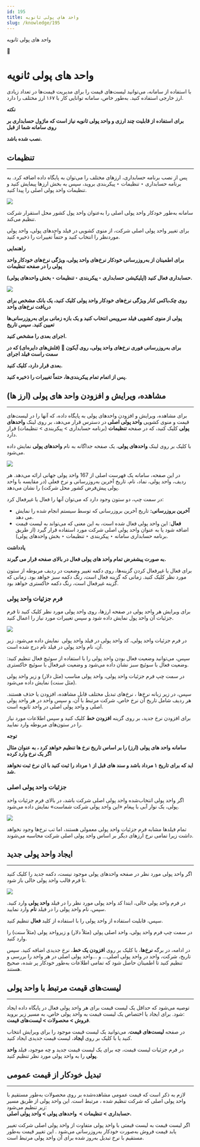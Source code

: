 ```yaml
---
id: 195
title: واحد های پولی ثانویه
slug: /knowledge/195
---
```



 

واحد های پولی ثانویه

 

 

📖

# واحد های پولی ثانویه

با استفاده از سامانه، می‌توانید لیست‌های قیمت را برای مدیریت قیمت‌ها در تعداد زیادی ارز خارجی استفاده کنید. به‌طور خاص، سامانه توانایی کار با ۱۶۷ ارز مختلف را دارد.

**نکته**

**برای استفاده از قابلیت چند ارزی و واحد پولی ثانویه نیاز است که ماژول حسابداری بر روی سامانه شما از قبل**

**نصب شده باشد.**

## **تنظیمات**

---

پس از نصب برنامه حسابداری، ارزهای مختلف را می‌توان به پایگاه داده اضافه کرد. به برنامه حسابداری ‣ تنظیمات ‣ پیکربندی بروید، سپس به بخش ارزها پیمایش کنید و تنظیمات واحد پولی اصلی را پیدا کنید.

![](https://odoofarsi.com/web/image/2491-b8d82a04/image.png?access_token=1774906d-27ac-4f8a-afa1-1b32847049dd)

سامانه به‌طور خودکار واحد پولی اصلی را به‌عنوان واحد پول کشور محل استقرار شرکت تنظیم می‌کند.

برای تغییر واحد پولی اصلی شرکت، از منوی کشویی در فیلد واحدهای پولی، واحد پولی موردنظر را انتخاب کنید و حتماً تغییرات را ذخیره کنید.

**راهنمایی**

**برای اطمینان از به‌روزرسانی خودکار نرخ‌های واحد پولی، ویژگی نرخ‌های خودکار واحد پولی را در صفحه تنظیمات**

**حسابداری فعال کنید (اپلیکیشن حسابداری ‣ پیکربندی ‣ تنظیمات ‣ بخش واحدهای پولی).**

![](https://odoofarsi.com/web/image/2492-c2b03c86/Screen%20Shot%202024-08-18%20at%208.28.38%20AM.png?access_token=18171d2f-dc83-490d-aac4-a8b236bb8f5b)

**روی چک‌باکس کنار ویژگی نرخ‌های خودکار واحد پولی کلیک کنید، یک بانک مشخص برای دریافت نرخ‌های واحد**

**پولی از منوی کشویی فیلد سرویس انتخاب کنید و یک بازه زمانی برای به‌روزرسانی‌ها تعیین کنید. سپس تاریخ**

**اجرای بعدی را مشخص کنید.**

**برای به‌روزرسانی فوری نرخ‌های واحد پولی، روی آیکون 🔁 (فلش‌های دایره‌ای) که در سمت راست فیلد اجرای**

**بعدی قرار دارد، کلیک کنید.**

**پس از اتمام تمام پیکربندی‌ها، حتماً تغییرات را ذخیره کنید.**

## **مشاهده، ویرایش و افزودن واحد های پولی (ارز ها)**

---

برای مشاهده، ویرایش و افزودن واحدهای پولی به پایگاه داده، که آنها را در لیست‌های قیمت و منوی کشویی **واحد پولی اصلی** در دسترس قرار می‌دهد، بر روی لینک **واحدهای پولی** کلیک کنید، که در صفحه **تنظیمات** (برنامه حسابداری > پیکربندی > تنظیمات) قرار دارد.

با کلیک بر روی لینک **واحدهای پولی**، یک صفحه جداگانه به نام **واحدهای پولی** نمایش داده می‌شود.

![](https://odoofarsi.com/web/image/2493-4d78be04/image.png?access_token=5cbb3549-5d65-4826-80dc-6ce8c0e7e016)

در این صفحه، سامانه یک فهرست اصلی از 167 واحد پولی جهانی ارائه می‌دهد. هر ردیف، واحد پولی، نماد، نام، تاریخ آخرین به‌روزرسانی و نرخ فعلی (در مقایسه با واحد پولی پیش‌فرض کشور محل شرکت) را نشان می‌دهد.

در سمت چپ، دو ستون وجود دارد که می‌توان آنها را فعال یا غیرفعال کرد:

* **آخرین بروزرسانی:** تاریخ آخرین بروزرسانی که توسط سیستم انجام شده را نمایش می دهد.
* **فعال**: این واحد پولی فعال شده است، به این معنی که می‌تواند به لیست قیمت اضافه شود یا به عنوان واحد پولی اصلی شرکت مورد استفاده قرار گیرد (از طریق برنامه حسابداری سامانه ‣ پیکربندی ‣ تنظیمات ‣ بخش واحدهای پولی).

**یادداشت**

**به صورت پیشفرض تمام واحد های پولی فعال در بالای صفحه قرار می گیرند.**

برای فعال یا غیرفعال کردن گزینه‌ها، روی دکمه تغییر وضعیت در ردیف مربوطه از ستون مورد نظر کلیک کنید. زمانی که گزینه فعال است، رنگ دکمه سبز خواهد بود. زمانی که گزینه غیرفعال است، رنگ دکمه خاکستری خواهد بود.

### **فرم جزئیات واحد پولی**

برای ویرایش هر واحد پولی در صفحه ارزها، روی واحد پولی مورد نظر کلیک کنید تا فرم جزئیات آن واحد پول نمایش داده شود و سپس تغییرات مورد نیاز را اعمال کنید.

![](https://odoofarsi.com/web/image/2494-42769a45/image.png?access_token=3e431371-b1ad-4278-91da-6d6c1a5fe771)

در فرم جزئیات واحد پولی، کد واحد پولی در فیلد واحد پولی  نمایش داده می‌شود. زیر آن، نام واحد پولی در فیلد نام درج شده است.

سپس، می‌توانید وضعیت فعال بودن واحد پولی را با استفاده از سوئیچ فعال تنظیم کنید: وضعیت فعال با سوئیچ سبز نشان داده می‌شود و وضعیت غیرفعال با سوئیچ خاکستری.

در سمت چپ فرم جزئیات واحد پولی، واحد پولی مناسب (مثل دلار) و زیر واحد پولی (مثل سنت) نمایش داده می‌شود.

سپس، در زیر زبانه نرخ‌ها ، نرخ‌های تبدیل مختلف قابل مشاهده، افزودن یا حذف هستند. هر ردیف شامل تاریخ آن نرخ خاص، شرکت مرتبط با آن، و سپس واحد در هر واحد پولی اصلی و واحد پولی اصلی در واحد ثانویه است.

برای افزودن نرخ جدید، بر روی گزینه **افزودن خط** کلیک کنید و سپس اطلاعات مورد نیاز را در ستون‌های مربوطه وارد نمایید.

**توجه**

**سامانه واحد های پولی (ارز) را بر اساس تاریخ نرخ ها تنظیم خواهد کرد ، به عنوان مثال اگر یک نرخ وارد کرده**

**اید که برای تاریخ ۱ مرداد باشد و سند های قبل از ۱ مرداد را ثبت کنید با ان نرخ ثبت نخواهد شد.**

### **جزئیات واحد پولی اصلی**

اگر واحد پولی انتخاب‌شده واحد پولی اصلی شرکت باشد، در بالای فرم جزئیات واحد پولی، یک نوار آبی با پیغام «این واحد پولی شرکت شماست» نمایش داده می‌شود.

![](https://odoofarsi.com/web/image/2495-62f460ff/image.png?access_token=d21e10fd-9cc3-464f-bb3d-2c1e8ea81b19)

تمام فیلدها مشابه فرم جزئیات واحد پولی معمولی هستند، اما تب نرخ‌ها وجود نخواهد داشت زیرا تمامی نرخ‌ ارزهای دیگر بر اساس واحد پولی اصلی شرکت محاسبه می‌شوند.

## **ایجاد واحد پولی جدید**

---

اگر واحد پولی مورد نظر در صفحه واحدهای پولی موجود نیست، دکمه جدید را کلیک کنید تا فرم قالب واحد پولی خالی باز شود.

![](https://odoofarsi.com/web/image/2497-7fd8311a/image.png?access_token=a73b4e2d-6d60-4172-889a-4f63632956aa)

در فرم واحد پولی خالی، ابتدا کد واحد پولی مورد نظر را در فیلد **واحد پولی** وارد کنید. سپس، نام واحد پولی را در فیلد **نام** وارد نمایید.

سپس، قابلیت استفاده از واحد پولی را با استفاده از کلید **فعال** تنظیم کنید.

در سمت چپ فرم واحد پولی، واحد اصلی پولی (مثلاً دلار) و زیرواحد پولی (مثلاً سنت) را وارد کنید.

در ادامه، در برگه **نرخ‌ها**، با کلیک بر روی **افزودن یک خط**، نرخ جدیدی اضافه کنید. سپس تاریخ، شرکت، واحد در واحد پولی اصلی... و ...واحد پولی اصلی در هر واحد را بررسی و تنظیم کنید تا اطمینان حاصل شود که تمامی اطلاعات به‌طور خودکار پر شده، صحیح هستند.

## **لیست‌های قیمت مرتبط با واحد پولی**

---

توصیه می‌شود که حداقل یک لیست قیمت برای هر واحد پولی فعال در پایگاه داده ایجاد شود. برای ایجاد یا اختصاص یک لیست قیمت به واحد پولی خاص، به مسیر زیر بروید:  
**فروش > محصولات > لیست‌های قیمت**.

در صفحه **لیست‌های قیمت**، می‌توانید یک لیست قیمت موجود را برای ویرایش انتخاب کنید یا با کلیک بر روی **ایجاد**، لیست قیمت جدیدی ایجاد کنید.

در فرم جزئیات لیست قیمت، چه برای یک لیست قیمت جدید و چه موجود، فیلد **واحد پولی** را به واحد پولی مورد نظر تنظیم کنید.

## **تبدیل خودکار از قیمت عمومی**

---

لازم به ذکر است که قیمت عمومی مشاهده‌شده بر روی محصولات به‌طور مستقیم با واحد پولی اصلی که شرکت تنظیم شده ، مرتبط است. این واحد پولی از طریق مسیر زیر تنظیم می‌شود:  
**حسابداری > تنظیمات >  واحدهای پولی > واحد پولی اصلی.**

اگر لیست قیمت به لیست قیمتی با واحد پولی متفاوت از واحد پولی اصلی شرکت تغییر یابد قیمت فروش به‌صورت خودکار به‌روزرسانی می‌شود . این تغییر قیمت به‌طور مستقیم با نرخ تبدیل به‌روز شده برای آن واحد پولی مرتبط است.